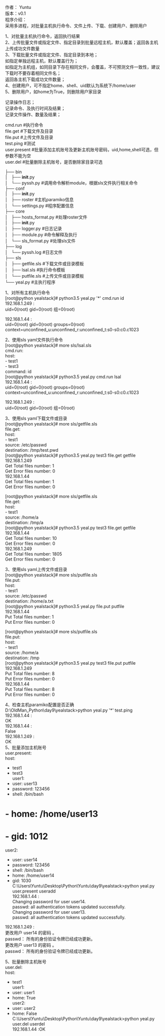 作者： Yuntu   
版本：v0.1    
程序介绍：   
	采用多进程，对批量主机执行命令、文件上传、下载、创建用户、删除用户   

1、对批量主机执行命令，返回执行结果   
2、上传批量文件或指定文件、指定目录到批量远程主机，默认覆盖；返回各主机上传成功文件数量   
3、下载批量文件或指定文件、指定目录到本地；   
	如指定单独远程主机，默认覆盖行为；   
	如指定为主机组，如同目录下存在相同文件，会覆盖，不可预测文件一致性，建议下载时不要存着相同文件名；   
	返回各主机下载成功文件数量；   
4、创建用户，可不指定home、shell、uid默认为系统下/home/user   
5、删除用户，如home为True，则删除用户家目录   

记录操作日志；   
	记录命令、及执行时间及结果；   
	记录文件操作、数量及结果；   

cmd.run      #执行命令   
file.get     #下载文件及目录   
file.put     #上传文件及目录   
test.ping    #测试   
user.present #批量添加主机账号及更新主机账号密码，uid,home,shell可选，但参数不能为空   
user.del     #批量删除主机账号，是否删除家目录可选   

├── bin    
│   ├── __init__.py   
│   └── pyssh.py        #调用命令解析module，根据sls文件执行相关命令   
├── conf   
│   ├── __init__.py   
│   ├── roster          #主机paramiko信息       
│   └── settings.py     #程序配置信息   
├── core   
│   ├── hosts_format.py #处理roster文件   
│   ├── __init__.py   
│   ├── logger.py       #日志记录   
│   ├── module.py       #命令解释及执行   
│   └── sls_format.py   #处理sls文件   
├── log   
│   └── pyssh.log       #日志文件   
├── sls      
│   ├── getfile.sls     #下载文件或目录模板      
│   ├── lsal.sls        #执行命令模板   
│   └── putfile.sls     #上传文件或目录模板   
└── yeal.py                #主执行程序   

1、对所有主机执行命令   
[root@python yealstack]# python3.5 yeal.py '*' cmd.run id   
192.168.1.249 :   
uid=0(root) gid=0(root) 组=0(root)   

192.168.1.44 :   
uid=0(root) gid=0(root) groups=0(root) context=unconfined_u:unconfined_r:unconfined_t:s0-s0:c0.c1023   

2、使用sls yaml文件执行命令        
[root@python yealstack]# more sls/lsal.sls   
cmd.run:   
    host:   
    - test1   
    - test3   
    command: id   
[root@python yealstack]# python3.5 yeal.py cmd.run lsal   
192.168.1.44 :   
uid=0(root) gid=0(root) groups=0(root) context=unconfined_u:unconfined_r:unconfined_t:s0-s0:c0.c1023   

192.168.1.249 :   
uid=0(root) gid=0(root) 组=0(root)   

3、使用sls yaml下载文件或目录   
[root@python yealstack]# more sls/getfile.sls   
file.get:   
    host:   
    - test1   
    source: /etc/passwd   
    destination: /tmp/test.pwd      
[root@python yealstack]# python3.5 yeal.py test3 file.get getfile      
192.168.1.249   
Get Total files number: 1   
Get Error files number: 0   
192.168.1.44   
Get Total files number: 1   
Get Error files number: 0   

[root@python yealstack]# more sls/getfile.sls   
file.get:   
    host:   
    - test1   
    source: /home/a   
    destination: /tmp/a   
[root@python yealstack]# python3.5 yeal.py test3 file.get getfile   
192.168.1.44   
Get Total files number: 10   
Get Error files number: 0   
192.168.1.249   
Get Total files number: 1805   
Get Error files number: 0   

3、使用sls yaml上传文件或目录   
[root@python yealstack]# more sls/putfile.sls   
file.put:   
    host:   
    - test1   
    source: /etc/passwd   
    destination: /home/a.txt   
[root@python yealstack]# python3.5 yeal.py  file.put putfile   
192.168.1.44   
Put Total files number: 1   
Put Error files number: 0   

[root@python yealstack]# more sls/putfile.sls   
file.put:   
    host:   
    - test1   
    source: /home/a   
    destination: /tmp   
[root@python yealstack]# python3.5 yeal.py test3 file.put putfile   
192.168.1.249   
Put Total files number: 8   
Put Error files number: 0   
192.168.1.44   
Put Total files number: 8   
Put Error files number: 0   

4、检查主机paramiko配置是否正确   
D:\OldMan_Python\day9\yealstack>python yeal.py '*' test.ping   
192.168.1.44 :   
        OK   
192.168.1.44 :   
        False   
192.168.1.249 :   
        OK   
5、批量添加主机账号   
user.present:   
  host:   
  - test1   
  - test3   
  user1:   
  - user: user13   
  - password: 123456   
  - shell: /bin/bash   
#  - home: /home/user13   
#  - gid: 1012   
  user2:   
  - user: user14   
  - password: 123456   
  - shell: /bin/bash   
  - home: /home/user14   
  - gid: 1030   
C:\Users\Yuntu\Desktop\Python\Yuntu\day9\yealstack>python yeal.py user.present useradd   
192.168.1.44 :   
Changing password for user user14.   
passwd: all authentication tokens updated successfully.   
Changing password for user user13.   
passwd: all authentication tokens updated successfully.   

192.168.1.249 :   
更改用户 user14 的密码 。   
passwd： 所有的身份验证令牌已经成功更新。   
更改用户 user13 的密码 。   
passwd： 所有的身份验证令牌已经成功更新。   

5、批量删除主机账号   
user.del:   
  host:   
  - test1   
  user1:   
  - user: user1   
  - home: True   
  user2:   
  - user: user2   
  - home: False   
C:\Users\Yuntu\Desktop\Python\Yuntu\day9\yealstack>python yeal.py user.del userdel   
192.168.1.44 :OK   
